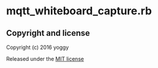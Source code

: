 mqtt_whiteboard_capture.rb
====

Copyright and license
----
Copyright (c) 2016 yoggy

Released under the [MIT license](LICENSE.txt)
